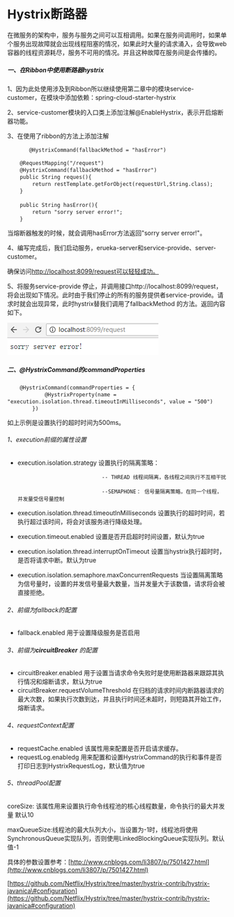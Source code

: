 # Hystrix断路器

在微服务的架构中，服务与服务之间可以互相调用。如果在服务间调用时，如果单个服务出现故障就会出现线程阻塞的情况，如果此时大量的请求涌入，会导致web容器的线程资源耗尽，服务不可用的情况。并且这种故障在服务间是会传播的。

##### 一、在Ribbon中使用断路器hystrix

1、因为此处使用涉及到Ribbon所以继续使用第二章中的模块service-customer，在模块中添加依赖：spring-cloud-starter-hystrix

2、service-customer模块的入口类上添加注解@EnableHystrix，表示开启熔断器功能。

3、在使用了ribbon的方法上添加注解

```
       @HystrixCommand(fallbackMethod = "hasError")
```

```
    @RequestMapping("/request")
    @HystrixCommand(fallbackMethod = "hasError")
    public String reques(){
        return restTemplate.getForObject(requestUrl,String.class);
    }

    public String hasError(){
        return "sorry server error!";
    }
```

当熔断器触发的时候，就会调用hasError方法返回"sorry server error!"。

4、编写完成后，我们启动服务，erueka-server和service-provide、server-customer。

确保访问[http://localhost:8099/request可以轻轻成功。](http://localhost:8099/request可以轻轻成功。)

5、将服务service-provide 停止，并调用接口http://localhost:8099/request，将会出现如下情况。此时由于我们停止的所有的服务提供者service-provide。请求时就会出现异常，此时hystrix替我们调用了fallbackMethod 的方法。返回内容如下。

![](/assets/import-hystrix-1.png)

##### 二、@HystrixCommand的commandProperties

```
    @HystrixCommand(commandProperties = {
            @HystrixProperty(name = "execution.isolation.thread.timeoutInMilliseconds", value = "500")
        })
```

如上示例是设置执行的超时时间为500ms。

###### 1、execution前缀的属性设置

* execution.isolation.strategy 设置执行的隔离策略：

                                 -- THREAD 线程间隔离，各线程之间执行不互相干扰

                                 --SEMAPHONE： 信号量隔离策略，在同一个线程，并发量受信号量控制

* execution.isolation.thread.timeoutInMilliseconds 设置执行的超时时间，若执行超过该时间，将会对该服务进行降级处理。
* execution.timeout.enabled 设置是否开启超时时间设置，默认为true
* execution.isolation.thread.interruptOnTimeout 设置当hystrix执行超时时，是否将请求中断。默认为true
* execution.isolation.semaphore.maxConcurrentRequests 当设置隔离策略为信号量时，设置的并发信号量最大数量，当并发量大于该数值，请求将会被直接拒绝。

###### 2、前缀为fallback的配置

* fallback.enabled 用于设置降级服务是否启用

###### 3、前缀为**circuitBreaker** 的配置                              

* circuitBreaker.enabled 用于设置当请求命令失败时是使用断路器来跟踪其执行情况和熔断请求，默认为true
* circuitBreaker.requestVolumeThreshold 在归档的请求时间内断路器请求的最大次数，如果执行次数到达，并且执行时间还未超时，则短路其开始工作，熔断请求。

###### 4、requestContext配置

* requestCache.enabled 该属性用来配置是否开启请求缓存。
* requestLog.enabledg 用来配置和设置HystrixCommand的执行和事件是否打印日志到HystrixRequestLog，默认值为true

###### 5、threadPool配置

coreSize: 该属性用来设置执行命令线程池的核心线程数量，命令执行的最大并发量 默认10

maxQueueSize:线程池的最大队列大小，当设置为-1时，线程池将使用SynchronousQueue实现队列，否则使用LinkedBlockingQueue实现队列。默认值-1

具体的参数设置参考：[http://www.cnblogs.com/li3807/p/7501427.html](http://www.cnblogs.com/li3807/p/7501427.html)

[https://github.com/Netflix/Hystrix/tree/master/hystrix-contrib/hystrix-javanica\#configuration](https://github.com/Netflix/Hystrix/tree/master/hystrix-contrib/hystrix-javanica#configuration)



















